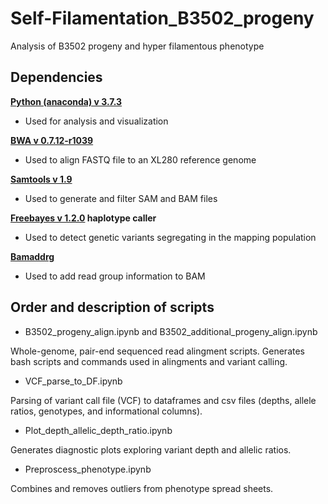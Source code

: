 # Self-Filamentation_B3502_progeny
Analysis of B3502 progeny and hyper filamentous phenotype

## Dependencies

**[Python (anaconda) v 3.7.3](https://www.anaconda.com/)**
- Used for analysis and visualization

**[BWA v 0.7.12-r1039](http://bio-bwa.sourceforge.net/)**
- Used to align FASTQ file to an XL280 reference genome

**[Samtools v 1.9](http://www.htslib.org/)**
- Used to generate and filter SAM and BAM files

**[Freebayes v 1.2.0](https://github.com/freebayes/freebayes) haplotype caller**
- Used to detect genetic variants segregating in the mapping population

**[Bamaddrg](https://github.com/ekg/bamaddrg)**
- Used to add read group information to BAM


## Order and description of scripts

* B3502_progeny_align.ipynb and B3502_additional_progeny_align.ipynb

Whole-genome, pair-end sequenced read alingment scripts.
Generates bash scripts and commands used in alingments and variant calling.


* VCF_parse_to_DF.ipynb

Parsing of variant call file (VCF) to dataframes and csv files (depths, allele ratios, genotypes, and informational columns).


* Plot_depth_allelic_depth_ratio.ipynb

Generates diagnostic plots exploring variant depth and allelic ratios.


* Preproscess_phenotype.ipynb

Combines and removes outliers from phenotype spread sheets.
